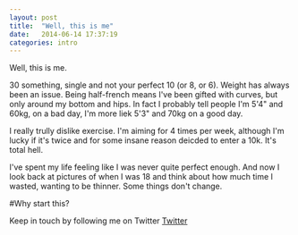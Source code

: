 ```yaml
---
layout: post
title:  "Well, this is me"
date:   2014-06-14 17:37:19
categories: intro
---
```


Well, this is me.

30 something, single and not your perfect 10 (or 8, or 6). Weight has always been an issue. Being half-french means I've been gifted with curves, but only around my bottom and hips. In fact I probably tell people I'm 5'4" and 60kg, on a bad day, I'm more liek 5'3" and 70kg on a good day.

I really trully dislike exercise. I'm aiming for 4 times per week, although I'm lucky if it's twice and for some insane reason deicded to enter a 10k. It's total hell.

I've spent my life feeling like I was never quite perfect enough. And now I look back at pictures of when I was 18 and think about how much time I wasted, wanting to be thinner. Some things don't change.

#Why start this?



Keep in touch by following me on Twitter [Twitter](https://twitter.com/cinderellanever) 


